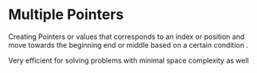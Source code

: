 # Multiple Pointers

 Creating Pointers or values that corresponds to an index or position and move towards the beginning    end or middle based on a certain condition .

 Very efficient for solving problems with minimal space complexity as well
 